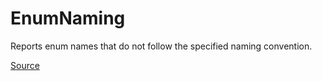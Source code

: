 # EnumNaming

Reports enum names that do not follow the specified naming convention.


[Source](https://arturbosch.github.io/detekt/naming.html#enumnaming)
